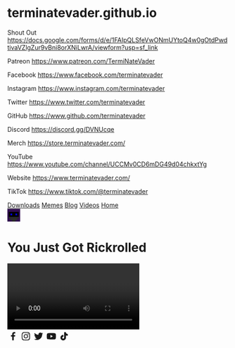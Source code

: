 # terminatevader.github.io
Shout Out
https://docs.google.com/forms/d/e/1FAIpQLSfeVwONmUYtoQ4w0gOtdPwdtivaVZlgZur9vBni8orXNiLwrA/viewform?usp=sf_link

Patreon
https://www.patreon.com/TermiNateVader 

Facebook
https://www.facebook.com/terminatevader 

Instagram 
https://www.instagram.com/terminatevader

Twitter
https://www.twitter.com/terminatevader

GitHub 
https://www.github.com/terminatevader

Discord 
https://discord.gg/DVNUcqe

Merch
https://store.terminatevader.com/

YouTube
https://www.youtube.com/channel/UCCMv0CD6mDG49d04chkxtYg

Website
https://www.terminatevader.com/

TikTok
https://www.tiktok.com/@terminatevader

<!DOCTYPE html>
<html>
<head>
<title>TermiNateVader</title>
<link rel="stylesheet" href="css/style.css">
<link rel="shortcut icon" type="image/x-icon" href="images/favicon.ico">
</head>
 <body>
  <div class = "topnav">
   <a href="https://www.terminatevader.com/downloads">Downloads</a>
<a href="https://www.terminatevader.com/memes">Memes</a>
   <a href="https://www.terminatevader.com/blog">Blog</a>
   <a href="https://www.terminatevader.com/videos">Videos</a>
   <a class="active" href="https://www.terminatevader.com/">Home</a>
  </div>
  <a href="https://www.terminatevader.com/"><img src="images/TNV.jpg" width="29" height="29" class="topnav1"></a>
  <h1>You Just Got Rickrolled</h1>
  <!--<a href=><img src="images/Eric Tiu.png" class="center"></a>-->
   <video controls autoplay class="center">
  <source src="videos/Blank[1].mp4" type="video/mp4">
</video> 
<script src="https://cdn.jsdelivr.net/npm/@widgetbot/crate@3" async defer>
  new Crate({
    server: '755475035342504029', // TNV Community
    channel: '755475035904278540' // #💬𝗰𝗵𝗮𝘁🗨
  })
</script>
  <div class="bottomnav">
<a href="https://www.facebook.com/terminatevader" target="_blank" rel="noopener noreferrer"><span class="spr_icon icon "><svg xmlns="http://www.w3.org/2000/svg" width="25" height="25" viewBox="0 0 24 24" fill="currentColor" stroke="currentColor" stroke-width="0" stroke-linecap="round" stroke-linejoin="round"><path d="M13.897 20.9969V12.8009H16.662L17.073 9.59191H13.897V7.54791C13.897 6.62191 14.155 5.98791 15.484 5.98791H17.168V3.12691C16.349 3.03891 15.525 2.99691 14.701 2.99991C12.257 2.99991 10.579 4.49191 10.579 7.23091V9.58591H7.83197V12.7949H10.585V20.9969H13.897Z"></path></svg></span></a>
<a href="https://www.instagram.com/terminatevader" target="_blank" rel="noopener noreferrer"><span class="spr_icon icon "><svg xmlns="http://www.w3.org/2000/svg" width="25" height="25" viewBox="0 0 24 24" fill="currentColor" stroke="currentColor" stroke-width="0" stroke-linecap="round" stroke-linejoin="round"><path d="M12.499 7.37695C9.94498 7.37695 7.87598 9.44695 7.87598 12C7.87598 14.554 9.94498 16.624 12.499 16.624C15.051 16.624 17.122 14.554 17.122 12C17.122 9.44695 15.051 7.37695 12.499 7.37695ZM12.499 15.004C10.84 15.004 9.49498 13.659 9.49498 12.001C9.49498 10.342 10.84 8.99795 12.499 8.99795C14.158 8.99795 15.501 10.342 15.501 12.001C15.501 13.659 14.158 15.004 12.499 15.004Z"></path><path d="M17.306 8.28491C17.9014 8.28491 18.384 7.80227 18.384 7.20691C18.384 6.61154 17.9014 6.12891 17.306 6.12891C16.7107 6.12891 16.228 6.61154 16.228 7.20691C16.228 7.80227 16.7107 8.28491 17.306 8.28491Z"></path><path d="M21.033 6.11088C20.564 4.90188 19.609 3.94588 18.4 3.47888C17.701 3.21588 16.962 3.07488 16.214 3.05888C15.251 3.01688 14.946 3.00488 12.504 3.00488C10.062 3.00488 9.74901 3.00488 8.79401 3.05888C8.04801 3.07388 7.30901 3.21488 6.61001 3.47888C5.40001 3.94588 4.44501 4.90188 3.97701 6.11088C3.71401 6.81088 3.57301 7.54888 3.55801 8.29688C3.51501 9.25888 3.50201 9.56388 3.50201 12.0069C3.50201 14.4489 3.50201 14.7599 3.55801 15.7169C3.57301 16.4649 3.71401 17.2029 3.97701 17.9039C4.44601 19.1119 5.40101 20.0679 6.61101 20.5359C7.30701 20.8079 8.04601 20.9619 8.79601 20.9859C9.75901 21.0279 10.064 21.0409 12.506 21.0409C14.948 21.0409 15.261 21.0409 16.216 20.9859C16.963 20.9709 17.702 20.8289 18.402 20.5669C19.611 20.0979 20.566 19.1429 21.035 17.9339C21.298 17.2339 21.439 16.4959 21.454 15.7479C21.497 14.7859 21.51 14.4809 21.51 12.0379C21.51 9.59488 21.51 9.28488 21.454 8.32788C21.441 7.56988 21.301 6.81888 21.033 6.11088ZM19.815 15.6429C19.808 16.2189 19.704 16.7899 19.504 17.3309C19.199 18.1179 18.578 18.7399 17.792 19.0419C17.257 19.2409 16.693 19.3449 16.122 19.3529C15.172 19.3969 14.904 19.4079 12.468 19.4079C10.03 19.4079 9.78101 19.4079 8.81301 19.3529C8.24401 19.3459 7.67801 19.2409 7.14401 19.0419C6.35501 18.7409 5.73001 18.1189 5.42501 17.3309C5.22901 16.7969 5.12301 16.2319 5.11401 15.6619C5.07101 14.7119 5.06101 14.4439 5.06101 12.0079C5.06101 9.57088 5.06101 9.32188 5.11401 8.35288C5.12101 7.77688 5.22501 7.20688 5.42501 6.66588C5.73001 5.87688 6.35501 5.25588 7.14401 4.95388C7.67801 4.75588 8.24401 4.65088 8.81301 4.64288C9.76401 4.59988 10.031 4.58788 12.468 4.58788C14.905 4.58788 15.155 4.58788 16.122 4.64288C16.693 4.64988 17.257 4.75488 17.792 4.95388C18.578 5.25688 19.199 5.87888 19.504 6.66588C19.7 7.19988 19.806 7.76488 19.815 8.33488C19.858 9.28588 19.869 9.55288 19.869 11.9899C19.869 14.4259 19.869 14.6879 19.826 15.6439H19.815V15.6429Z"></path></svg></span></a>
<a href="https://www.twitter.com/terminatevader" target="_blank" rel="noopener noreferrer"><span class="spr_icon icon "><svg xmlns="http://www.w3.org/2000/svg" width="25" height="25" viewBox="0 0 24 24" fill="currentColor" stroke="currentColor" stroke-width="0" stroke-linecap="round" stroke-linejoin="round"><path d="M20.133 7.99704C20.146 8.17204 20.146 8.34604 20.146 8.52004C20.146 13.845 16.093 19.981 8.686 19.981C6.404 19.981 4.284 19.32 2.5 18.172C2.824 18.209 3.136 18.222 3.473 18.222C5.356 18.222 7.089 17.586 8.474 16.501C6.703 16.464 5.219 15.304 4.707 13.708C4.956 13.745 5.206 13.77 5.468 13.77C5.829 13.77 6.192 13.72 6.529 13.633C4.682 13.259 3.299 11.638 3.299 9.68004V9.63004C3.836 9.92904 4.459 10.116 5.119 10.141C4.034 9.41904 3.323 8.18404 3.323 6.78704C3.323 6.03904 3.522 5.35304 3.871 4.75504C5.854 7.19804 8.835 8.79504 12.177 8.97004C12.115 8.67004 12.077 8.35904 12.077 8.04704C12.077 5.82704 13.873 4.01904 16.105 4.01904C17.265 4.01904 18.312 4.50504 19.048 5.29104C19.958 5.11604 20.83 4.77904 21.604 4.31804C21.305 5.25304 20.668 6.03904 19.833 6.53804C20.644 6.45004 21.43 6.22604 22.152 5.91404C21.604 6.71204 20.919 7.42304 20.133 7.99704Z"></path></svg></span></a>
<a href="https://youtube.com/channel/UCCMv0CD6mDG49d04chkxtYg" target="_blank" rel="noopener noreferrer"><span class="spr_icon icon "><svg xmlns="http://www.w3.org/2000/svg" width="25" height="25" viewBox="0 0 24 24" fill="currentColor" stroke="currentColor" stroke-width="0" stroke-linecap="round" stroke-linejoin="round"><path d="M22.093 7.20301C21.863 6.34501 21.188 5.66801 20.331 5.43701C18.765 5.00701 12.5 5.00001 12.5 5.00001C12.5 5.00001 6.23596 4.99301 4.66896 5.40401C3.82896 5.63301 3.13496 6.32501 2.90296 7.18201C2.48996 8.74801 2.48596 11.996 2.48596 11.996C2.48596 11.996 2.48196 15.26 2.89196 16.81C3.12196 17.667 3.79696 18.344 4.65496 18.575C6.23696 19.005 12.485 19.012 12.485 19.012C12.485 19.012 18.75 19.019 20.316 18.609C21.172 18.379 21.85 17.703 22.083 16.846C22.497 15.281 22.5 12.034 22.5 12.034C22.5 12.034 22.52 8.76901 22.093 7.20301ZM10.496 15.005L10.501 9.00501L15.708 12.01L10.496 15.005Z"></path></svg></span></a>
<a href="https://www.tiktok.com/@terminatevader" target="_blank" rel="noopener noreferrer"><span class="spr_icon icon "><svg xmlns="http://www.w3.org/2000/svg" width="25" height="25" viewBox="0 0 24 24" fill="currentColor" stroke="currentColor" stroke-width="0" stroke-linecap="round" stroke-linejoin="round"><path d="M19.964 6.95384C18.0435 6.95384 16.481 5.41672 16.481 3.52734C16.481 3.23607 16.2411 3 15.945 3H13.0741C12.7782 3 12.5381 3.23607 12.5381 3.52734V15.1067C12.5381 16.2174 11.6195 17.121 10.4904 17.121C9.36142 17.121 8.44291 16.2174 8.44291 15.1067C8.44291 13.9958 9.36142 13.0922 10.4904 13.0922C10.7865 13.0922 11.0265 12.8561 11.0265 12.5648V9.74052C11.0265 9.44939 10.7865 9.21318 10.4904 9.21318C7.18728 9.21318 4.5 11.857 4.5 15.1067C4.5 18.3563 7.18728 21 10.4904 21C13.7936 21 16.481 18.3563 16.481 15.1067V9.98112C17.5478 10.5407 18.735 10.8328 19.964 10.8328C20.26 10.8328 20.5 10.5968 20.5 10.3055V7.48119C20.5 7.19005 20.26 6.95384 19.964 6.95384Z"></path></svg></span></a>
  
  </div>
   <script src="js/alert.js"> </script>
</body>
</html>
